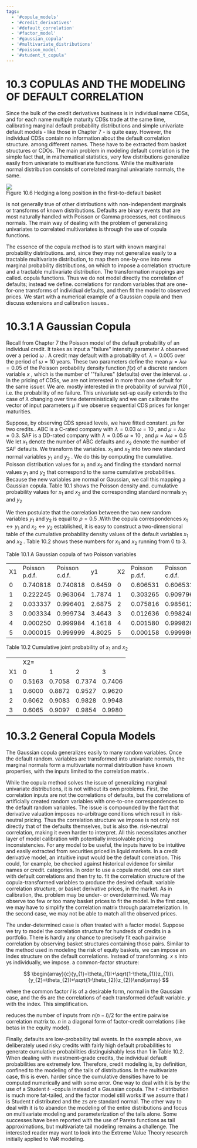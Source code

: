 ```yaml
---
tags:
  - '#copula_models'
  - '#credit_derivatives'
  - '#default_correlation'
  - '#factor_model'
  - '#gaussian_copula'
  - '#multivariate_distributions'
  - '#poisson_model'
  - '#student_t_copula'
---
```

# 10.3  COPULAS AND THE MODELING OF DEFAULT CORRELATION  

Since the bulk of the credit derivatives business is in individual name CDSs, and for each name multiple maturity CDSs trade at the same time, calibrating marginal default probability distributions and simple univariate default models - like those in Chapter 7 - is quite easy. However, the individual CDSs contain no information about the default correlation structure. among different names. These have to be extracted from basket structures or CDOs. The main problem in modeling default correlation is the simple fact that, in mathematical statistics, very few distributions generalize easily from univariate to multivariate functions. While the multivariate normal distribution consists of correlated marginal univariate normals, the same.  

![](images/76618f315002d5374a776c57dafcffc8c17fb15af352a8342f6bb527e1fbf0b0.jpg)  
Figure 10.6 Hedging a long position in the first-to-default basket  

is not generally true of other distributions with non-independent marginals or transforms of known distributions. Defaults are binary events that are most naturally handled with Poisson or Gamma processes, not continuous normals. The main way of dealing with the problem of generalizing univariates to correlated multivariates is through the use of copula functions.  

The essence of the copula method is to start with known marginal probability distributions. and, since they may not generalize easily to a tractable multivariate distribution, to map them one-by-one into new marginal probability distributions, on which to impose a correlation structure and a tractable multivariate distribution. The transformation mappings are called. copula functions. Thus we do not model directly the correlation of defaults; instead we define. correlations for random variables that are one-for-one transforms of individual defaults, and then fit the model to observed prices. We start with a numerical example of a Gaussian copula and then discuss extensions and calibration issues..  

# 10.3.1 A Gaussian Copula  

Recall from Chapter 7 the Poisson model of the default probability of an individual credit. It takes as input a "failure" intensity parameter $\lambda$ observed over a period $\omega$ . A credit may default with a probability of. $\lambda=0.005$ over the period of $\omega=10$ years. These two parameters define the mean $\mu=\lambda\omega=0.05$ of the Poisson probability density function $f(x)$ of a discrete random variable $x$ , which is the number of '"failures" (defaults) over the interval. $\omega$ . In the pricing of CDSs, we are not interested in more than one default for the same issuer. We are. mostly interested in the probability of survival $f(0)$ , i.e. the probability of no failure. This univariate set-up easily extends to the case of $\lambda$ changing over time deterministically and we can calibrate the vector of input parameters $\mu$ if we observe sequential CDS prices for longer maturities.  

Suppose, by observing CDS spread levels, we have fitted constant. $\mu\mathrm{s}$ for two credits.. ABC is a C-rated company with $\lambda=0.03$ $\omega=10$ , and $\mu=\lambda\omega=0.3.$ SAF is a DD-rated company with $\lambda=0.05$ $\omega=10$ , and $\mu=\lambda\omega=0.5$ We let $x_{1}$ denote the number of ABC defaults and $x_{2}$ denote the number of SAF defaults. We transform the variables. $x_{1}$ and $x_{2}$ into two new standard normal variables $y_{1}$ and $y_{2}$ . We do this by computing the cumulative. Poisson distribution values for $x_{1}$ and $x_{2}$ and finding the standard normal values $y_{1}$ and $y_{2}$ that correspond to the same cumulative probabilities. Because the new variables are normal or Gaussian, we call this mapping a Gaussian copula. Table 10.1 shows the Poisson density and. cumulative probability values for $x_{1}$ and $x_{2}$ and the corresponding standard normals $y_{1}$ and $y_{2}$  

We then postulate that the correlation between the two new random variables $y_{1}$ and $y_{2}$ is equal to $\rho=0.5$ .With the copula correspondences $x_{1}\leftrightarrow y_{1}$ and $x_{2}\leftrightarrow y_{2}$ established, it is easy to construct a two-dimensional table of the cumulative probability density values of the default variables $x_{1}$ and $x_{2}$ . Table 10.2 shows these numbers for $x_{1}$ and $x_{2}$ running from 0 to 3.  

Table 10.1  A Gaussian copula of two Poisson variables   


<html><body><table><tr><td>X1</td><td>Poisson p.d.f.</td><td>Poisson c.d.f.</td><td>y1</td><td>X2</td><td>Poisson p.d.f.</td><td>Poisson c.d.f.</td><td>y2</td></tr><tr><td>0</td><td>0.740818</td><td>0.740818</td><td>0.6459</td><td>0</td><td>0.606531</td><td>0.606531</td><td>0.2703</td></tr><tr><td>1</td><td>0.222245</td><td>0.963064</td><td>1.7874</td><td>1</td><td>0.303265</td><td>0.909796</td><td>1.3395</td></tr><tr><td>2</td><td>0.033337</td><td>0.996401</td><td>2.6875</td><td>2</td><td>0.075816</td><td>0.985612</td><td>2.1866</td></tr><tr><td>3</td><td>0.003334</td><td>0.999734</td><td>3.4643</td><td>3</td><td>0.012636</td><td>0.998248</td><td>2.9197</td></tr><tr><td>4</td><td>0.000250</td><td>0.999984</td><td>4.1618</td><td>4</td><td>0.001580</td><td>0.999828</td><td>3.5795</td></tr><tr><td>5</td><td>0.000015</td><td>0.999999</td><td>4.8025</td><td>5</td><td>0.000158</td><td>0.999986</td><td>4.1865</td></tr></table></body></html>  

Table 10.2 Cumulative joint probability of $x_{1}$ and $x_{2}$   


<html><body><table><tr><td></td><td colspan="4">X2=</td></tr><tr><td>X1</td><td>0</td><td>1</td><td>2</td><td>3</td></tr><tr><td>0</td><td>0.5163</td><td>0.7058</td><td>0.7374</td><td>0.7406</td></tr><tr><td>1</td><td>0.6000</td><td>0.8872</td><td>0.9527</td><td>0.9620</td></tr><tr><td>2</td><td>0.6062</td><td>0.9083</td><td>0.9828</td><td>0.9948</td></tr><tr><td>3</td><td>0.6065</td><td>0.9097</td><td>0.9854</td><td>0.9980</td></tr></table></body></html>  

# 10.3.2 General Copula Models  

The Gaussian copula generalizes easily to many random variables. Once the default random. variables are transformed into univariate normals, the marginal normals form a multivariate normal distribution have known properties, with the inputs limited to the correlation matrix..  

While the copula method solves the issue of generalizing marginal univariate distributions, it is not without its own problems. First, the correlation inputs are not the correlations of defaults, but the correlations of artificially created random variables with one-to-one correspondences to the default random variables. The issue is compounded by the fact that derivative valuation imposes no-arbitrage conditions which result in risk-neutral pricing. Thus the correlation structure we impose is not only not directly that of the defaults themselves, but is also the. risk-neutral correlation, making it even harder to interpret. All this necessitates another layer of model calibration with potentially irresolvable pricing inconsistencies. For any model to be useful, the inputs have to be intuitive and easily extracted from securities priced in liquid markets. In a credit derivative model, an intuitive input would be the default correlation. This could, for example, be checked against historical evidence for similar names or credit. categories. In order to use a copula model, one can start with default correlations and then try to. fit the correlation structure of the copula-transformed variables to produce the desired default. variable correlation structure, or basket derivative prices, in the market. As in calibration, the. problem may be under- or overdetermined. We may observe too few or too many basket prices to fit the model. In the first case, we may have to simplify the correlation matrix through parameterization. In the second case, we may not be able to match all the observed prices.  

The under-determined case is often treated with a factor model. Suppose we try to model the correlation structure for hundreds of credits in a portfolio. There is hardly any chance to precisely fit each pairwise correlation by observing basket structures containing those pairs. Similar to the method used in modeling the risk of equity baskets, we can impose an index structure on the default correlations. Instead of transforming. $x$ s into ys individually, we impose. a common-factor structure:  

$$
\begin{array}{c}{y_{1}=\theta_{1}I+\sqrt{1-\theta_{1}}z_{1}}\ {y_{2}=\theta_{2}I+\sqrt{1-\theta_{2}}z_{2}}\end{array}
$$  

where the common factor $I$ is of a desirable form, normal in the Gaussian case, and the $\theta\mathrm{s}$ are the correlations of each transformed default variable. $y$ with the index. This simplification.  

reduces the number of inputs from $n(n{-}I)/2$ for the entire pairwise correlation matrix to. $n$ in a diagonal form of factor-credit correlations (like betas in the equity model).  

Finally, defaults are low-probability tail events. In the example above, we deliberately used risky credits with fairly high default probabilities to generate cumulative probabilities distinguishably less than 1 in Table 10.2. When dealing with investment-grade credits, the individual default probabilities are extremely low. Therefore, credit modeling is, by definition, confined to the modeling of the tails of distributions. In the multivariate case, this is even. harder since the cumulative densities have to be computed numerically and with some error. One way to deal with it is by the use of a Student $t\cdot$ -copula instead of a Gaussian copula. The $t$ -distribution is much more fat-tailed, and the factor model still works if we assume that $I$ is Student $t$ distributed and the zs are standard normal. The other way to deal with it is to abandon the modeling of the entire distributions and focus on multivariate modeling and parameterization of the tails alone. Some successes have been reported with the use of Pareto functions as tail approximations, but multivariate tail modeling remains a challenge. The interested reader may want to look into the Extreme Value Theory research initially applied to VaR modeling.  

